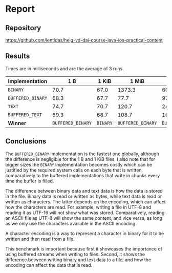 # Report

## Repository

https://github.com/lentidas/heig-vd-dai-course-java-ios-practical-content

## Results

Times are in milliseconds and are the average of 3 runs.

| Implementation    | 1 B               | 1 KiB    | 1 MiB             | 5 MiB             |
|-------------------|-------------------|----------|-------------------|-------------------|
| `BINARY`          | 70.7              | 67.0     | 1373.3            | 6020.3            |
| `BUFFERED_BINARY` | 68.3              | 67.7     | 77.7              | 97.3              |
| `TEXT`            | 74.7              | 70.7     | 120.7             | 242.7             |
| `BUFFERED_TEXT`   | 69.3              | 68.7     | 108.7             | 169.7             |
| **Winner**        | `BUFFERED_BINARY` | `BINARY` | `BUFFERED_BINARY` | `BUFFERED_BINARY` |

## Conclusions

The `BUFFERED_BINARY` implementation is the fastest one globally, although the difference is
negligible for the 1 B and 1 KiB files. I also note that for bigger sizes the `BINARY`
implementation becomes costly which can be justified by the required system calls on each byte that
is written, comparatively to the buffered implementations that write in chunks every time the buffer
is filled.

The difference between binary data and text data is how the data is stored in the file. Binary data
is read or written as bytes, while text data is read or written as characters. The latter depends on
the encoding, which can affect how the characters are read. For example, writing a file in UTF-8 and
reading it as UTF-16 will not show what was stored. Comparatively, reading an ASCII file as UTF-8
will show the same content, and vice versa, as long as we only use the characters available in the
ASCII encoding.

A character encoding is a way to represent a character in binary for it to be written and then read
from a file.

This benchmark is important because first it showcases the importance of using buffered streams when
writing to files. Second, it shows the difference between writing binary and text data to a file,
and how the encoding can affect the data that is read.